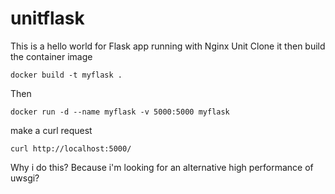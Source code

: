 # unitflask
This is a hello world for Flask app running with Nginx Unit
Clone it then build the container image
```
docker build -t myflask .
```
Then
```
docker run -d --name myflask -v 5000:5000 myflask
```
make a curl request
```
curl http://localhost:5000/
```
Why i do this? Because i'm looking for an alternative high performance of uwsgi?
